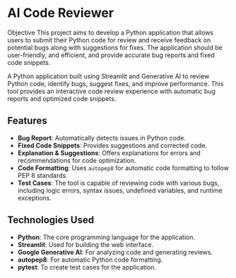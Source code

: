 # AI Code Reviewer

Objective 
This project aims to develop a Python application that allows users to submit their Python code for review and receive feedback on potential bugs along with suggestions for fixes. The application should be user-friendly, and efficient, and provide accurate bug reports and fixed code snippets.


A Python application built using Streamlit and Generative AI to review Python code, identify bugs, suggest fixes, and improve performance. This tool provides an interactive code review experience with automatic bug reports and optimized code snippets.

## Features
- **Bug Report**: Automatically detects issues in Python code.
- **Fixed Code Snippets**: Provides suggestions and corrected code.
- **Explanation & Suggestions**: Offers explanations for errors and recommendations for code optimization.
- **Code Formatting**: Uses `autopep8` for automatic code formatting to follow PEP 8 standards.
- **Test Cases**: The tool is capable of reviewing code with various bugs, including logic errors, syntax issues, undefined variables, and runtime exceptions.

## Technologies Used
- **Python**: The core programming language for the application.
- **Streamlit**: Used for building the web interface.
- **Google Generative AI**: For analyzing code and generating reviews.
- **autopep8**: For automatic Python code formatting.
- **pytest**: To create test cases for the application.
